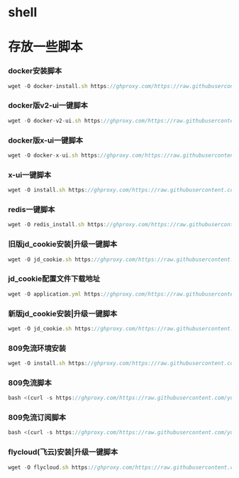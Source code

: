 # shell
# 存放一些脚本

### docker安装脚本
```javascript
wget -O docker-install.sh https://ghproxy.com/https://raw.githubusercontent.com/yuanter/shell/main/docker-install.sh;chmod +x *sh;bash docker-install.sh
```

### docker版v2-ui一键脚本
```javascript
wget -O docker-v2-ui.sh https://ghproxy.com/https://raw.githubusercontent.com/yuanter/shell/main/docker-v2-ui.sh;chmod +x *sh;bash docker-v2-ui.sh
```

### docker版x-ui一键脚本
```javascript
wget -O docker-x-ui.sh https://ghproxy.com/https://raw.githubusercontent.com/yuanter/shell/main/docker-x-ui.sh;chmod +x *sh;bash docker-x-ui.sh
```


### x-ui一键脚本
```javascript
wget -O install.sh https://ghproxy.com/https://raw.githubusercontent.com/yuanter/shell/main/x-ui/install.sh;chmod +x *sh;bash install.sh
```



### redis一键脚本
```javascript
wget -O redis_install.sh https://ghproxy.com/https://raw.githubusercontent.com/yuanter/shell/main/redis_install.sh;chmod +x *sh;bash redis_install.sh
```

### 旧版jd_cookie安装|升级一键脚本
```javascript
wget -O jd_cookie.sh https://ghproxy.com/https://raw.githubusercontent.com/yuanter/shell/main/jd_cookie/jd_cookie.sh;chmod +x *sh;bash jd_cookie.sh
```


### jd_cookie配置文件下载地址
```javascript
wget -O application.yml https://ghproxy.com/https://raw.githubusercontent.com/yuanter/shell/main/jd_cookie/application.yml
```

### 新版jd_cookie安装|升级一键脚本
```javascript
wget -O jd_cookie.sh https://ghproxy.com/https://raw.githubusercontent.com/yuanter/shell/main/jd_cookie.sh;chmod +x *sh;bash jd_cookie.sh
```




### 809免流环境安装
```javascript
wget -O install.sh https://ghproxy.com/https://raw.githubusercontent.com/yuanter/shell/main/809ml/install.sh;chmod +x *sh;bash install.sh
```


### 809免流脚本
```javascript
bash <(curl -s https://ghproxy.com/https://raw.githubusercontent.com/yuanter/shell/main/809ml/path)
```


### 809免流订阅脚本
```javascript
bash <(curl -s https://ghproxy.com/https://raw.githubusercontent.com/yuanter/shell/main/809ml/sub)
```


### flycloud(飞云)安装|升级一键脚本
```javascript
wget -O flycloud.sh https://ghproxy.com/https://raw.githubusercontent.com/yuanter/shell/main/flycloud/flycloud.sh;chmod +x *sh;bash flycloud.sh
```
